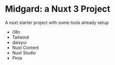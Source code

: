 # Midgard: a Nuxt 3 Project

A nuxt starter project with some tools already setup
- i18n
- Tailwind
- daisyui
- Nuxt Content
- Nuxt Studio
- Pinia